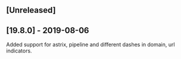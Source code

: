 ## [Unreleased]


## [19.8.0] - 2019-08-06
Added support for astrix, pipeline and different dashes in domain, url indicators.